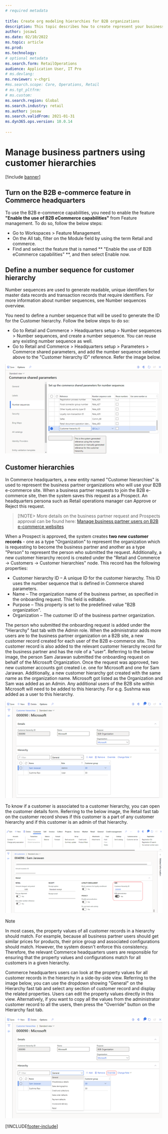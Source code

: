 ```yaml
---
# required metadata

title: Create org modeling hierarchies for B2B organizations
description: This topic describes how to create represent your business partners i.e. the customers of your business-to-business B2B e-commerce site using Customer hierarchies in Microsoft Dynamics 365 Commerce.
author: josaw1
ms.date: 02/10/2022
ms.topic: article
ms.prod: 
ms.technology: 
# optional metadata
ms.search.form: RetailOperations
audience: Application User, IT Pro
# ms.devlang: 
ms.reviewer: v-chgri
#ms.search.scope: Core, Operations, Retail
# ms.tgt_pltfrm: 
# ms.custom: 
ms.search.region: Global
ms.search.industry: retail
ms.author: josaw
ms.search.validFrom: 2021-01-31
ms.dyn365.ops.version: 10.0.14

---
```


# Manage business partners using customer hierarchies

[!include [banner](../../includes/banner.md)]

## Turn on the B2B e-commerce feature in Commerce headquarters

To use the B2B e-commerce capabilities, you need to enable the feature **"Enable the use of B2B eCommerce capabilities"** from Feature management. To do so, follow the below steps:
- Go to Workspaces > Feature Management.
- On the All tab, filter on the Module field by using the term Retail and commerce.
- Find and select the feature that is named ** "Enable the use of B2B eCommerce capabilities" **, and then select Enable now.

## Define a number sequence for customer hierarchy

Number sequences are used to generate readable, unique identifiers for master data records and transaction records that require identifiers. For more information about number sequences, see Number sequences overview.

You need to define a number sequence that will be used to generate the ID for the Customer hierarchy. Follow the below steps to do so:
- Go to Retail and Commerce > Headquarters setup > Number sequences > Number sequences, and create a number sequence. You can reuse any existing number sequence as well.
- Go to Retail and Commerce > Headquarters setup > Parameters > Commerce shared parameters, and add the number sequence selected above to the "Customer hierarchy ID" reference. Refer the image below.

![Assign a number sequence](/articles/commerce/media/NumberSequenceCustHierarchy.png)

## Customer hierarchies

In Commerce headquarters, a new entity named "Customer hierarchies" is used to represent the business partner organizations who will use your B2B e-commerce site. When a business partner requests to join the B2B e-commerce site, then the system saves this request as a Prospect. An headquarters persona such as Retail operations manager can Approve or Reject this request. 

> [!NOTE>
> More details on the business partner request and Prospects approval can be found here: [Manage business partner users on B2B e-commerce websites](https://docs.microsoft.com/en-us/dynamics365/commerce/b2b/manage-b2b-users)
 
When a Prospect is approved, the system creates **two new customer records** - one as a type "Organization" to represent the organization which is requesting to become the business partner and another as a type "Person" to represent the person who submitted the request. Additionally, a new customer hierarchy record is created under the "Retail and Commerce -> Customers -> Customer hierarchies" node. This record has the following properties:

- Customer hierarchy ID – A unique ID for the customer hierarchy. This ID uses the number sequence that is defined in Commerce shared parameters.
- Name – The organization name of the business partner, as specified in the onboarding request. This field is editable.
- Purpose – This property is set to the predefined value "B2B organization".
- Organization – The customer ID of the business partner organization.

The person who submitted the onboarding request is added under the "Hierarchy" fast tab with the Admin role. When the administrator adds more users are to the business partner organization on a B2B site, a new customer record created for each user of the B2B e-commerce site. This customer record is also added to the relevant customer hierarchy record for the business partner and has the role of a "user". Referring to the below image, the person Sam Jarawan submitted the onboarding request on behalf of the Microsoft Organization. Once the request was approved, two new customer accounts got created i.e. one for Microsoft and one for Sam Jarawan. Additionally, a new customer hierarchy got created with the same name as the organization name. Microsoft got listed as the Organization and Sam was added as an Admin. Any additional users of the B2B site within Microsoft will need to be added to this hierarchy. For e.g. Sushma was added as a user to this hierarchy.

![Customer hierarchy](/articles/commerce/media/CustomerHierarchy.png)

To know if a customer is associated to a customer hierarchy, you can open the customer details form. Referring to the below image, the Retail fast tab on the customer record shows if this customer is a part of any customer hierarchy and if this customer is an admin of that hierarchy.

![Customer hierarchy to customer mapping](/articles/commerce/media/CustomerHierarchyMapping.png)

> [!NOTE]
> In most cases, the property values of all customer records in a hierarchy should match. For example, because all business partner users should get similar prices for products, their price group and associated configurations should match. However, the system doesn't enforce this consistency. Therefore, the relevant Commerce headquarters users are responsible for ensuring that the property values and configurations match for all customers in a given hierarchy.

Commerce headquarters users can look at the property values for all customer records in the hierarchy in a side-by-side view. Referring to the image below, you can use the dropdown showing "General" on the Hierarchy fast tab and select any section of customer record and display the related properties. Users can edit the property values directly in this view. Alternatively, if you want to copy all the values from the administrator customer record to all the users, then press the "Override" button on the Hierarchy fast tab. 

![Customer hierarchy details](/articles/commerce/media/HierarchyDetails.png)



[!INCLUDE[footer-include](../../includes/footer-banner.md)]
